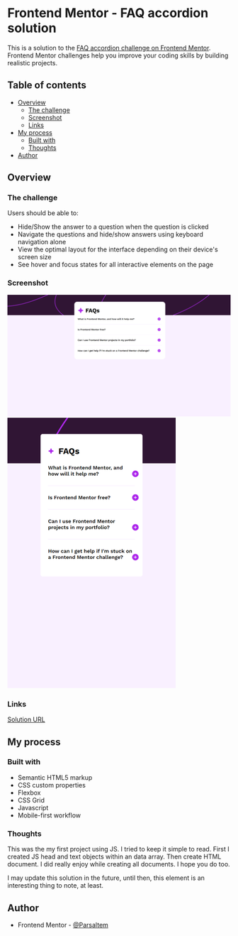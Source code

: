 # Frontend Mentor - FAQ accordion solution

This is a solution to the [FAQ accordion challenge on Frontend Mentor](https://www.frontendmentor.io/challenges/faq-accordion-wyfFdeBwBz). Frontend Mentor challenges help you improve your coding skills by building realistic projects. 

## Table of contents

- [Overview](#overview)
  - [The challenge](#the-challenge)
  - [Screenshot](#screenshot)
  - [Links](#links)
- [My process](#my-process)
  - [Built with](#built-with)
  - [Thoughts](#thoughts)
- [Author](#author)

## Overview

### The challenge

Users should be able to:

- Hide/Show the answer to a question when the question is clicked
- Navigate the questions and hide/show answers using keyboard navigation alone
- View the optimal layout for the interface depending on their device's screen size
- See hover and focus states for all interactive elements on the page

### Screenshot

![](./ScreenShots/desktop.png)
![](./ScreenShots/mobile.png)

### Links

[Solution URL](https://parsaltem.github.io/Faq-Accordion/)

## My process

### Built with

- Semantic HTML5 markup
- CSS custom properties
- Flexbox
- CSS Grid
- Javascript
- Mobile-first workflow

### Thoughts

This was the my first project using JS. I tried to keep it simple to read. First I created JS head and text objects within an data array. Then create HTML document. I did really enjoy while creating all documents. I hope you do too.

I may update this solution in the future, until then, this element is an interesting thing to note, at least.

## Author

- Frontend Mentor - [@Parsaltem](https://www.frontendmentor.io/profile/Parsaltem)